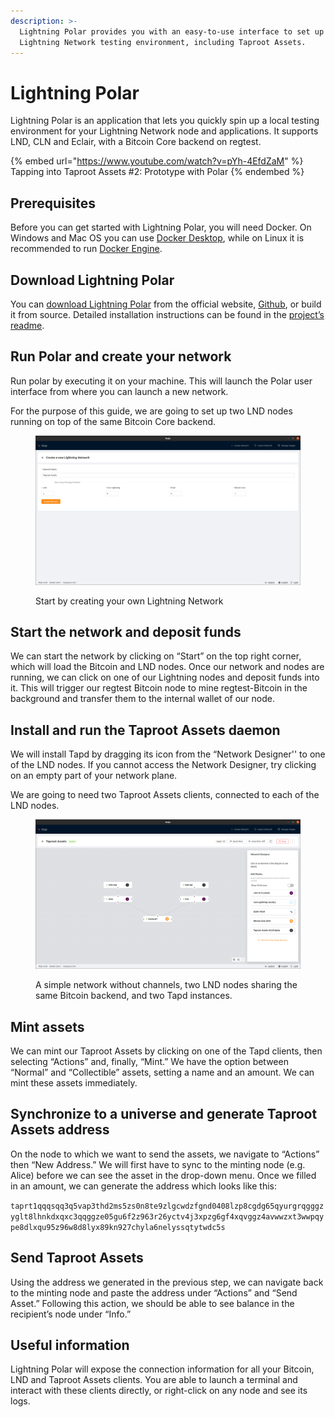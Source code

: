 ```yaml
---
description: >-
  Lightning Polar provides you with an easy-to-use interface to set up your
  Lightning Network testing environment, including Taproot Assets.
---
```


# Lightning Polar

Lightning Polar is an application that lets you quickly spin up a local testing environment for your Lightning Network node and applications. It supports LND, CLN and Eclair, with a Bitcoin Core backend on regtest.

{% embed url="https://www.youtube.com/watch?v=pYh-4EfdZaM" %}
Tapping into Taproot Assets #2: Prototype with Polar
{% endembed %}

## Prerequisites

Before you can get started with Lightning Polar, you will need Docker. On Windows and Mac OS you can use [Docker Desktop](https://www.docker.com/products/docker-desktop/), while on Linux it is recommended to run [Docker Engine](https://docs.docker.com/engine/install/#server).

## Download Lightning Polar

You can [download Lightning Polar](https://lightningpolar.com/) from the official website, [Github](https://github.com/jamaljsr/polar/releases/tag/v2.0.0), or build it from source. Detailed installation instructions can be found in the [project’s readme](https://github.com/jamaljsr/polar).

## Run Polar and create your network

Run polar by executing it on your machine. This will launch the Polar user interface from where you can launch a new network.

For the purpose of this guide, we are going to set up two LND nodes running on top of the same Bitcoin Core backend.

<figure><img src="../../.gitbook/assets/Screenshot from 2023-05-24 15-18-03.png" alt=""><figcaption><p>Start by creating your own Lightning Network</p></figcaption></figure>

## Start the network and deposit funds

We can start the network by clicking on “Start” on the top right corner, which will load the Bitcoin and LND nodes. Once our network and nodes are running, we can click on one of our Lightning nodes and deposit funds into it. This will trigger our regtest Bitcoin node to mine regtest-Bitcoin in the background and transfer them to the internal wallet of our node.

## Install and run the Taproot Assets daemon

We will install Tapd by dragging its icon from the “Network Designer'' to one of the LND nodes. If you cannot access the Network Designer, try clicking on an empty part of your network plane.

We are going to need two Taproot Assets clients, connected to each of the LND nodes.

<figure><img src="../../.gitbook/assets/Screenshot from 2023-05-24 15-24-17.png" alt=""><figcaption><p>A simple network without channels, two LND nodes sharing the same Bitcoin backend, and two Tapd instances.</p></figcaption></figure>

## Mint assets

We can mint our Taproot Assets by clicking on one of the Tapd clients, then selecting “Actions” and, finally, “Mint.” We have the option between “Normal” and “Collectible” assets, setting a name and an amount. We can mint these assets immediately.

## Synchronize to a universe and generate Taproot Assets address

On the node to which we want to send the assets, we navigate to “Actions” then “New Address.” We will first have to sync to the minting node (e.g. Alice) before we can see the asset in the drop-down menu. Once we filled in an amount, we can generate the address which looks like this:

`taprt1qqqsqq3q5vap3thd2ms5zs0n8te9zlgcwdzfgnd0408lzp8cgdg65qyurgrqgggzyglt8lhnkdxqxc3qqggze05gu6f2z963r26yctv4j3xpzg6gf4xqvggz4avwwzxt3wwpqype8dlxqu95z96w8d8lyx89kn927chyla6nelyssqtytwdc5s`

## Send Taproot Assets

Using the address we generated in the previous step, we can navigate back to the minting node and paste the address under “Actions” and “Send Asset.” Following this action, we should be able to see balance in the recipient’s node under “Info.”

## Useful information

Lightning Polar will expose the connection information for all your Bitcoin, LND and Taproot Assets clients. You are able to launch a terminal and interact with these clients directly, or right-click on any node and see its logs.
